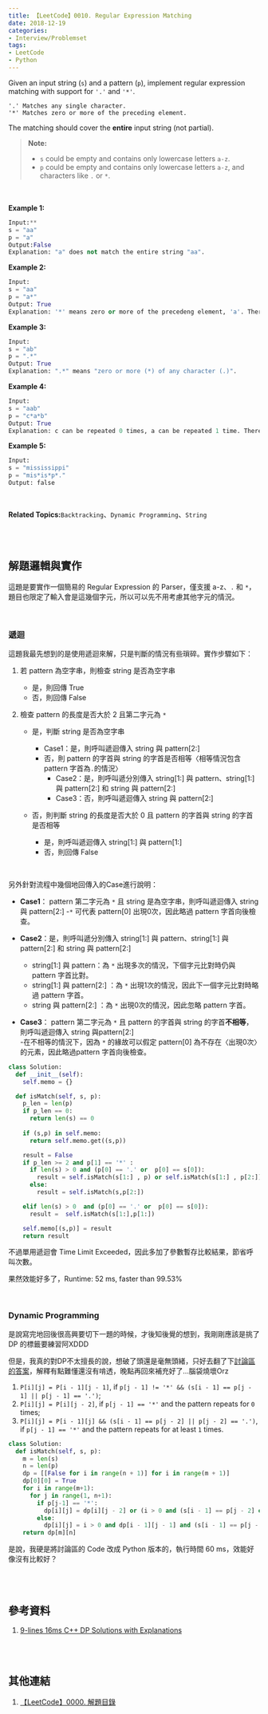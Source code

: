 ```yaml
---
title: 【LeetCode】0010. Regular Expression Matching
date: 2018-12-19
categories:
- Interview/Problemset
tags:
- LeetCode
- Python
--- 
```


Given an input string (`s`) and a pattern (`p`), implement regular expression matching with support for  `'.'`  and  `'*'`.
```
'.' Matches any single character.
'*' Matches zero or more of the preceding element.
```
The matching should cover the  **entire**  input string (not partial).
<!--more-->
> **Note:**
> -   `s` could be empty and contains only lowercase letters  `a-z`.
> -   `p`  could be empty and contains only lowercase letters  `a-z`, and characters like `.` or `*`.

<br><br>
**Example 1:**
```python
Input:**
s = "aa"
p = "a"
Output:False
Explanation: "a" does not match the entire string "aa".
```

**Example 2:**
```python
Input:
s = "aa"
p = "a*"
Output: True
Explanation: '*' means zero or more of the precedeng element, 'a'. Therefore, by repeating 'a' once, it becomes "aa".
```

**Example 3:**
```python
Input:
s = "ab"
p = ".*"
Output: True
Explanation: ".*" means "zero or more (*) of any character (.)".
```

**Example 4:**
```python
Input:
s = "aab"
p = "c*a*b"
Output: True
Explanation: c can be repeated 0 times, a can be repeated 1 time. Therefore it matches "aab".
```

**Example 5:**
```python
Input:
s = "mississippi"
p = "mis*is*p*."
Output: false
```
<br>

**Related Topics:**`Backtracking`、`Dynamic Programming`、`String`

<br><br>

## 解題邏輯與實作
這題是要實作一個簡易的 Regular Expression 的 Parser，僅支援 a-z、`.` 和 `*`，題目也限定了輸入會是這幾個字元，所以可以先不用考慮其他字元的情況。

<br>

### 遞迴
這題我最先想到的是使用遞迴來解，只是判斷的情況有些瑣碎。實作步驟如下：
1. 若 pattern 為空字串，則檢查 string 是否為空字串
	- 是，則回傳 True
	- 否，則回傳 False 

2.  檢查 pattern 的長度是否大於 2 且第二字元為 `*`
	- 是，判斷 string 是否為空字串
		- Case1：是，則呼叫遞迴傳入 string 與 pattern[2:] 
		- 否，則 pattern 的字首與 string 的字首是否相等〈相等情況包含 pattern 字首為`.`的情況〉
			- Case2：是，則呼叫遞分別傳入 string[1:] 與 pattern、string[1:] 與 pattern[2:] 和 string 與 pattern[2:] 
			- Case3：否，則呼叫遞迴傳入 string 與 pattern[2:] 
	
	- 否，則判斷 string 的長度是否大於 0 且 pattern 的字首與 string 的字首是否相等
		- 是，則呼叫遞迴傳入 string[1:] 與 pattern[1:]
		- 否，則回傳 False

<br>

另外針對流程中幾個地回傳入的Case進行說明：
- **Case1**： pattern 第二字元為 `*` 且 string 是為空字串，則呼叫遞迴傳入 string 與 pattern[2:] 
-`*` 可代表 pattern[0] 出現0次，因此略過 pattern 字首向後檢查。

- **Case2**：是，則呼叫遞分別傳入 string[1:] 與 pattern、string[1:] 與 pattern[2:] 和 string 與 pattern[2:] 
    -	string[1:] 與 pattern：為 `*` 出現多次的情況，下個字元比對時仍與 pattern 字首比對。
    -	string[1:] 與 pattern[2:] ：為 `*` 出現1次的情況，因此下一個字元比對時略過 pattern 字首。
    -	string 與 pattern[2:] ：為 `*` 出現0次的情況，因此忽略 pattern 字首。

- **Case3**： pattern 第二字元為 `*` 且 pattern 的字首與 string 的字首**不相等**，則呼叫遞迴傳入 string 與pattern[2:]  
-在不相等的情況下，因為 `*` 的緣故可以假定 pattern[0] 為不存在〈出現0次〉的元素，因此略過pattern 字首向後檢查。
 
```python
class Solution:
  def __init__(self):
    self.memo = {}

  def isMatch(self, s, p):
    p_len = len(p)
    if p_len == 0:
      return len(s) == 0
	
    if (s,p) in self.memo:
      return self.memo.get((s,p))

    result = False
    if p_len >= 2 and p[1] == '*' :
      if len(s) > 0 and (p[0] == '.' or  p[0] == s[0]):
        result = self.isMatch(s[1:] , p) or self.isMatch(s[1:] , p[2:]) or self.isMatch(s , p[2:])
      else:
        result = self.isMatch(s,p[2:])

    elif len(s) > 0  and (p[0] == '.' or  p[0] == s[0]):
      result =  self.isMatch(s[1:],p[1:])

    self.memo[(s,p)] = result
    return result
```
不過單用遞迴會 Time Limit Exceeded，因此多加了參數暫存比較結果，節省呼叫次數。

果然效能好多了，Runtime: 52 ms, faster than  99.53% 

<br>

### Dynamic Programming
是說寫完地回後很高興要切下一題的時候，才後知後覺的想到，我剛剛應該是挑了 DP  的標籤要練習阿XDDD

但是，我真的對DP不太擅長的說，想破了頭還是毫無頭緒，只好去翻了下[討論區的答案](https://leetcode.com/problems/regular-expression-matching/discuss/5684/9-lines-16ms-c-dp-solutions-with-explanations)，解釋有點難懂還沒有啃透，晚點再回來補充好了...腦袋燒壞Orz

1.  `P[i][j] = P[i - 1][j - 1]`, if  `p[j - 1] != '*' && (s[i - 1] == p[j - 1] || p[j - 1] == '.')`;
2.  `P[i][j] = P[i][j - 2]`, if  `p[j - 1] == '*'`  and the pattern repeats for  `0`  times;
3.  `P[i][j] = P[i - 1][j] && (s[i - 1] == p[j - 2] || p[j - 2] == '.')`, if  `p[j - 1] == '*'`  and the pattern repeats for at least  `1`  times.

```python
class Solution:
  def isMatch(self, s, p):
    m = len(s)
    n = len(p)
    dp = [[False for i in range(n + 1)] for i in range(m + 1)]
    dp[0][0] = True
    for i in range(m+1):
      for j in range(1, n+1):
        if p[j-1] == '*':
          dp[i][j] = dp[i][j - 2] or (i > 0 and (s[i - 1] == p[j - 2] or p[j - 2] == '.') and dp[i - 1][j])
        else:
          dp[i][j] = i > 0 and dp[i - 1][j - 1] and (s[i - 1] == p[j - 1] or p[j - 1] == '.')
    return dp[m][n]
```
是說，我硬是將討論區的 Code 改成 Python 版本的，執行時間 60 ms，效能好像沒有比較好？




<br><br>

## 參考資料 
1. [9-lines 16ms C++ DP Solutions with Explanations](https://leetcode.com/problems/regular-expression-matching/discuss/5684/9-lines-16ms-c-dp-solutions-with-explanations)


<br><br>

## 其他連結
1. [【LeetCode】0000. 解題目錄](/LeetCode-0000-Contents/)